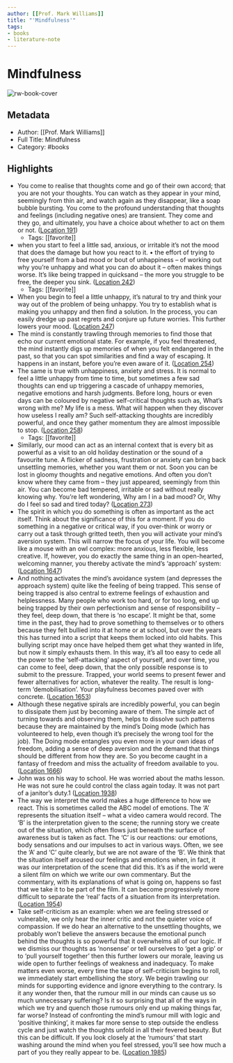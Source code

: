 ```yaml
---
author: [[Prof. Mark Williams]]
title: "'Mindfulness'"
tags: 
- books
- literature-note
---
```

# Mindfulness

![rw-book-cover](https://images-na.ssl-images-amazon.com/images/I/51lqqG7SK1L._SL200_.jpg)

## Metadata
- Author: [[Prof. Mark Williams]]
- Full Title: Mindfulness
- Category: #books

## Highlights
- You come to realise that thoughts come and go of their own accord; that you are not your thoughts. You can watch as they appear in your mind, seemingly from thin air, and watch again as they disappear, like a soap bubble bursting. You come to the profound understanding that thoughts and feelings (including negative ones) are transient. They come and they go, and ultimately, you have a choice about whether to act on them or not. ([Location 191](https://readwise.io/to_kindle?action=open&asin=B004TTHD9O&location=191))
    - Tags: [[favorite]] 
- when you start to feel a little sad, anxious, or irritable it’s not the mood that does the damage but how you react to it. • the effort of trying to free yourself from a bad mood or bout of unhappiness – of working out why you’re unhappy and what you can do about it – often makes things worse. It’s like being trapped in quicksand – the more you struggle to be free, the deeper you sink. ([Location 242](https://readwise.io/to_kindle?action=open&asin=B004TTHD9O&location=242))
    - Tags: [[favorite]] 
- When you begin to feel a little unhappy, it’s natural to try and think your way out of the problem of being unhappy. You try to establish what is making you unhappy and then find a solution. In the process, you can easily dredge up past regrets and conjure up future worries. This further lowers your mood. ([Location 247](https://readwise.io/to_kindle?action=open&asin=B004TTHD9O&location=247))
- The mind is constantly trawling through memories to find those that echo our current emotional state. For example, if you feel threatened, the mind instantly digs up memories of when you felt endangered in the past, so that you can spot similarities and find a way of escaping. It happens in an instant, before you’re even aware of it. ([Location 254](https://readwise.io/to_kindle?action=open&asin=B004TTHD9O&location=254))
- The same is true with unhappiness, anxiety and stress. It is normal to feel a little unhappy from time to time, but sometimes a few sad thoughts can end up triggering a cascade of unhappy memories, negative emotions and harsh judgments. Before long, hours or even days can be coloured by negative self-critical thoughts such as, What’s wrong with me? My life is a mess. What will happen when they discover how useless I really am? Such self-attacking thoughts are incredibly powerful, and once they gather momentum they are almost impossible to stop. ([Location 258](https://readwise.io/to_kindle?action=open&asin=B004TTHD9O&location=258))
    - Tags: [[favorite]] 
- Similarly, our mood can act as an internal context that is every bit as powerful as a visit to an old holiday destination or the sound of a favourite tune. A flicker of sadness, frustration or anxiety can bring back unsettling memories, whether you want them or not. Soon you can be lost in gloomy thoughts and negative emotions. And often you don’t know where they came from – they just appeared, seemingly from thin air. You can become bad tempered, irritable or sad without really knowing why. You’re left wondering, Why am I in a bad mood? Or, Why do I feel so sad and tired today? ([Location 273](https://readwise.io/to_kindle?action=open&asin=B004TTHD9O&location=273))
- The spirit in which you do something is often as important as the act itself. Think about the significance of this for a moment. If you do something in a negative or critical way, if you over-think or worry or carry out a task through gritted teeth, then you will activate your mind’s aversion system. This will narrow the focus of your life. You will become like a mouse with an owl complex: more anxious, less flexible, less creative. If, however, you do exactly the same thing in an open-hearted, welcoming manner, you thereby activate the mind’s ‘approach’ system: ([Location 1647](https://readwise.io/to_kindle?action=open&asin=B004TTHD9O&location=1647))
- And nothing activates the mind’s avoidance system (and depresses the approach system) quite like the feeling of being trapped. This sense of being trapped is also central to extreme feelings of exhaustion and helplessness. Many people who work too hard, or for too long, end up being trapped by their own perfectionism and sense of responsibility – they feel, deep down, that there is ‘no escape’. It might be that, some time in the past, they had to prove something to themselves or to others because they felt bullied into it at home or at school, but over the years this has turned into a script that keeps them locked into old habits. This bullying script may once have helped them get what they wanted in life, but now it simply exhausts them. In this way, it’s all too easy to cede all the power to the ‘self-attacking’ aspect of yourself, and over time, you can come to feel, deep down, that the only possible response is to submit to the pressure. Trapped, your world seems to present fewer and fewer alternatives for action, whatever the reality. The result is long-term ‘demobilisation’. Your playfulness becomes paved over with concrete. ([Location 1653](https://readwise.io/to_kindle?action=open&asin=B004TTHD9O&location=1653))
- Although these negative spirals are incredibly powerful, you can begin to dissipate them just by becoming aware of them. The simple act of turning towards and observing them, helps to dissolve such patterns because they are maintained by the mind’s Doing mode (which has volunteered to help, even though it’s precisely the wrong tool for the job). The Doing mode entangles you even more in your own ideas of freedom, adding a sense of deep aversion and the demand that things should be different from how they are. So you become caught in a fantasy of freedom and miss the actuality of freedom available to you. ([Location 1666](https://readwise.io/to_kindle?action=open&asin=B004TTHD9O&location=1666))
- John was on his way to school. He was worried about the maths lesson. He was not sure he could control the class again today. It was not part of a janitor’s duty.1 ([Location 1938](https://readwise.io/to_kindle?action=open&asin=B004TTHD9O&location=1938))
- The way we interpret the world makes a huge difference to how we react. This is sometimes called the ABC model of emotions. The ‘A’ represents the situation itself – what a video camera would record. The ‘B’ is the interpretation given to the scene; the running story we create out of the situation, which often flows just beneath the surface of awareness but is taken as fact. The ‘C’ is our reactions: our emotions, body sensations and our impulses to act in various ways. Often, we see the ‘A’ and ‘C’ quite clearly, but we are not aware of the ‘B’. We think that the situation itself aroused our feelings and emotions when, in fact, it was our interpretation of the scene that did this. It’s as if the world were a silent film on which we write our own commentary. But the commentary, with its explanations of what is going on, happens so fast that we take it to be part of the film. It can become progressively more difficult to separate the ‘real’ facts of a situation from its interpretation. ([Location 1954](https://readwise.io/to_kindle?action=open&asin=B004TTHD9O&location=1954))
- Take self-criticism as an example: when we are feeling stressed or vulnerable, we only hear the inner critic and not the quieter voice of compassion. If we do hear an alternative to the unsettling thoughts, we probably won’t believe the answers because the emotional punch behind the thoughts is so powerful that it overwhelms all of our logic. If we dismiss our thoughts as ‘nonsense’ or tell ourselves to ‘get a grip’ or to ‘pull yourself together’ then this further lowers our morale, leaving us wide open to further feelings of weakness and inadequacy. To make matters even worse, every time the tape of self-criticism begins to roll, we immediately start embellishing the story. We begin trawling our minds for supporting evidence and ignore everything to the contrary. Is it any wonder then, that the rumour mill in our minds can cause us so much unnecessary suffering? Is it so surprising that all of the ways in which we try and quench those rumours only end up making things far, far worse? Instead of confronting the mind’s rumour mill with logic and ‘positive thinking’, it makes far more sense to step outside the endless cycle and just watch the thoughts unfold in all their fevered beauty. But this can be difficult. If you look closely at the ‘rumours’ that start washing around the mind when you feel stressed, you’ll see how much a part of you they really appear to be. ([Location 1985](https://readwise.io/to_kindle?action=open&asin=B004TTHD9O&location=1985))
